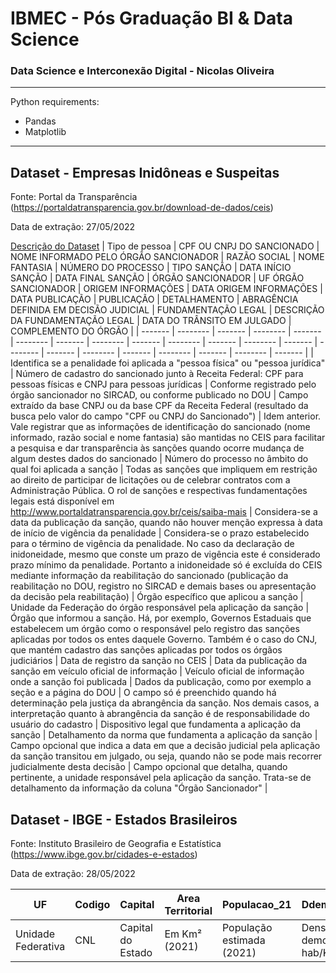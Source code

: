 # IBMEC - Pós Graduação BI &amp; Data Science
### Data Science e Interconexão Digital - Nicolas Oliveira

------------

Python requirements:
- Pandas
- Matplotlib

------------

## Dataset - Empresas Inidôneas e Suspeitas
Fonte: Portal da Transparência (https://portaldatransparencia.gov.br/download-de-dados/ceis)

Data de extração: 27/05/2022

[Descrição do Dataset](https://www.portaldatransparencia.gov.br/pagina-interna/603412-dicionario-de-dados-sancoes-ceis "Descrição do Dataset")
| Tipo de pessoa  | CPF OU CNPJ DO SANCIONADO | NOME INFORMADO PELO ÓRGÃO SANCIONADOR | RAZÃO SOCIAL | NOME FANTASIA | NÚMERO DO PROCESSO | TIPO SANÇÃO | DATA INÍCIO SANÇÃO | DATA FINAL SANÇÃO | ÓRGÃO SANCIONADOR | UF ÓRGÃO SANCIONADOR | ORIGEM INFORMAÇÕES | DATA ORIGEM INFORMAÇÕES | DATA PUBLICAÇÃO | PUBLICAÇÃO | DETALHAMENTO | ABRAGÊNCIA DEFINIDA EM DECISÃO JUDICIAL | FUNDAMENTAÇÃO LEGAL | DESCRIÇÃO DA FUNDAMENTAÇÃO LEGAL | DATA DO TRÂNSITO EM JULGADO | COMPLEMENTO DO ÓRGÃO |
| ------- | -------- | ------- | -------- | ------- | -------- | ------- | -------- | ------- | -------- | ------- | -------- | ------- | -------- | ------- | -------- | ------- | -------- | ------- | -------- | ------- |
| Identifica se a penalidade foi aplicada a "pessoa física" ou "pessoa jurídica" | Número de cadastro do sancionado junto à Receita Federal: CPF para pessoas físicas e CNPJ para pessoas jurídicas | Conforme registrado pelo órgão sancionador no SIRCAD, ou conforme publicado no DOU | Campo extraído da base CNPJ ou da base CPF da Receita Federal (resultado da busca pelo valor do campo "CPF ou CNPJ do Sancionado") | Idem anterior. Vale registrar que as informações de identificação do sancionado (nome informado, razão social e nome fantasia) são mantidas no CEIS para facilitar a pesquisa e dar transparência às sanções quando ocorre mudança de algum destes dados do sancionado | Número do processo no âmbito do qual foi aplicada a sanção | Todas as sanções que impliquem em restrição ao direito de participar de licitações ou de celebrar contratos com a Administração Pública. O rol de sanções e respectivas fundamentações legais está disponível em http://www.portaldatransparencia.gov.br/ceis/saiba-mais | Considera-se a data da publicação da sanção, quando não houver menção expressa à data de início de vigência da penalidade | Considera-se o prazo estabelecido para o término de vigência da penalidade. No caso da declaração de inidoneidade, mesmo que conste um prazo de vigência este é considerado prazo mínimo da penalidade. Portanto a inidoneidade só é excluída do CEIS mediante informação da reabilitação do sancionado (publicação da reabilitação no DOU, registro no SIRCAD e demais bases ou apresentação da decisão pela reabilitação) | Órgão específico que aplicou a sanção | Unidade da Federação do órgão responsável pela aplicação da sanção | Órgão que informou a sanção. Há, por exemplo, Governos Estaduais que estabelecem um órgão como o responsável pelo registro das sanções aplicadas por todos os entes daquele Governo. Também é o caso do CNJ, que mantém cadastro das sanções aplicadas por todos os órgãos judiciários | Data de registro da sanção no CEIS | Data da publicação da sanção em veículo oficial de informação | Veículo oficial de informação onde a sanção foi publicada | Dados da publicação, como por exemplo a seção e a página do DOU | O campo só é preenchido quando há determinação pela justiça da abrangência da sanção. Nos demais casos, a interpretação quanto à abrangência da sanção é de responsabilidade do usuário do cadastro | Dispositivo legal que fundamenta a aplicação da sanção | Detalhamento da norma que fundamenta a aplicação da sanção | Campo opcional que indica a data em que a decisão judicial pela aplicação da sanção transitou em julgado, ou seja, quando não se pode mais recorrer judicialmente desta decisão | Campo opcional que detalha, quando pertinente, a unidade responsável pela aplicação da sanção. Trata-se de detalhamento da informação da coluna "Órgão Sancionador" |

## Dataset - IBGE - Estados Brasileiros
Fonte: Instituto Brasileiro de Geografia e Estatística (https://www.ibge.gov.br/cidades-e-estados)

Data de extração: 28/05/2022

| UF | Codigo | Capital | Area Territorial | Populacao_21 | Ddemografica_10 | IDH | RendPerCapta_21_Reais | Veiculos_21 |
| ------- | -------- | ------- | -------- | ------- | -------- | ------- | -------- | ------- |
| Unidade Federativa | CNL | Capital do Estado | Em Km² (2021) | População estimada (2021) | Densidade demográfica hab/Km² (2010) | IDH - Índice de Desenvolvimento Humano | Renda per capta (R$) | Veículos registrados (2021) |